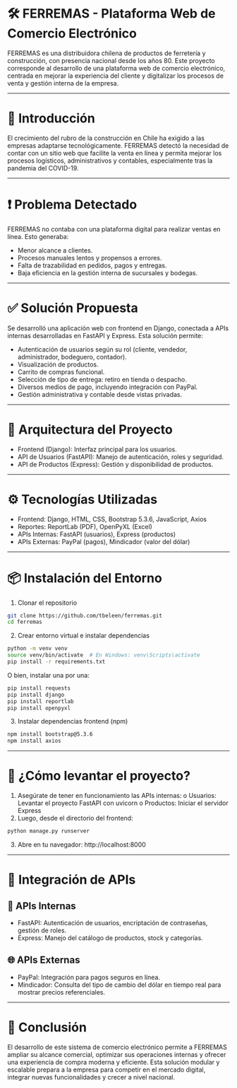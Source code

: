 # 🛠️ FERREMAS - Plataforma Web de Comercio Electrónico
FERREMAS es una distribuidora chilena de productos de ferretería y construcción, con presencia nacional desde los años 80.
Este proyecto corresponde al desarrollo de una plataforma web de comercio electrónico, centrada en mejorar la experiencia del cliente y digitalizar
los procesos de venta y gestión interna de la empresa.
________________________________________
# 📌 Introducción
El crecimiento del rubro de la construcción en Chile ha exigido a las empresas adaptarse tecnológicamente.
FERREMAS detectó la necesidad de contar con un sitio web que facilite la venta en línea y permita mejorar los procesos 
logísticos, administrativos y contables, especialmente tras la pandemia del COVID-19.
________________________________________
# ❗ Problema Detectado
FERREMAS no contaba con una plataforma digital para realizar ventas en línea. Esto generaba:
* Menor alcance a clientes.
* Procesos manuales lentos y propensos a errores.
* Falta de trazabilidad en pedidos, pagos y entregas.
* Baja eficiencia en la gestión interna de sucursales y bodegas.
________________________________________
# ✅ Solución Propuesta
Se desarrolló una aplicación web con frontend en Django, conectada a APIs internas desarrolladas en FastAPI y Express. Esta solución permite:
* Autenticación de usuarios según su rol (cliente, vendedor, administrador, bodeguero, contador).
* Visualización de productos.
* Carrito de compras funcional.
* Selección de tipo de entrega: retiro en tienda o despacho.
* Diversos medios de pago, incluyendo integración con PayPal.
* Gestión administrativa y contable desde vistas privadas.
________________________________________
# 🧱 Arquitectura del Proyecto
* Frontend (Django): Interfaz principal para los usuarios.
* API de Usuarios (FastAPI): Manejo de autenticación, roles y seguridad.
* API de Productos (Express): Gestión y disponibilidad de productos.
________________________________________
# ⚙️ Tecnologías Utilizadas
* Frontend: Django, HTML, CSS, Bootstrap 5.3.6, JavaScript, Axios
* Reportes: ReportLab (PDF), OpenPyXL (Excel)
* APIs Internas: FastAPI (usuarios), Express (productos)
* APIs Externas: PayPal (pagos), Mindicador (valor del dólar)
________________________________________
# 📦 Instalación del Entorno
1. Clonar el repositorio

```bash
git clone https://github.com/tbeleen/ferremas.git
cd ferremas
```
2. Crear entorno virtual e instalar dependencias
```bash
python -m venv venv
source venv/bin/activate  # En Windows: venv\Scripts\activate
pip install -r requirements.txt
```
O bien, instalar una por una:
```bash
pip install requests
pip install django
pip install reportlab
pip install openpyxl
```
3. Instalar dependencias frontend (npm)
```bash
npm install bootstrap@5.3.6
npm install axios
```
________________________________________
# 🚀 ¿Cómo levantar el proyecto?
1.	Asegúrate de tener en funcionamiento las APIs internas:
o	Usuarios: Levantar el proyecto FastAPI con uvicorn
o	Productos: Iniciar el servidor Express
2.	Luego, desde el directorio del frontend:
```bash
python manage.py runserver
```
3.	Abre en tu navegador:
http://localhost:8000
________________________________________
# 🔗 Integración de APIs
## 📡 APIs Internas
*	FastAPI: Autenticación de usuarios, encriptación de contraseñas, gestión de roles.
*	Express: Manejo del catálogo de productos, stock y categorías.
## 🌐 APIs Externas
*	PayPal: Integración para pagos seguros en línea.
*	Mindicador: Consulta del tipo de cambio del dólar en tiempo real para mostrar precios referenciales.
________________________________________
# 📌 Conclusión
El desarrollo de este sistema de comercio electrónico permite a FERREMAS ampliar su alcance comercial, optimizar sus operaciones internas y ofrecer una experiencia de compra moderna y eficiente. Esta solución modular y escalable prepara a la empresa para competir en el mercado digital, integrar nuevas funcionalidades y crecer a nivel nacional.
